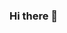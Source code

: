 ### Hi there 👋

<!--
**LingzheZhao/LingzheZhao** is a ✨ _special_ ✨ repository because its `README.md` (this file) appears on your GitHub profile.

Here are some ideas to get you started:

- 🔭 I’m currently working on ...
- 🌱 I’m currently learning ...
- 👯 I’m looking to collaborate on ...
- 🤔 I’m looking for help with ...
- 💬 Ask me about ...
- 📫 How to reach me: ...
- 😄 Pronouns: ...
- ⚡ Fun fact: ...
-->

<!--
<table>
    <tbody>
        <tr>
            <td width="50%" align="center">
                <a href="https://github.com/anuraghazra/github-readme-stats"><img src="https://github-readme-stats-git-masterorgs-github-readme-stats-team.vercel.app/api?username=LingzheZhao&include_orgs=true&count_private=true&show_icons=true&theme=nightowl"></a>
            </td>
            <td width="50%" align="center">
                <a href="https://github.com/anuraghazra/github-readme-stats"><img src="https://github-readme-stats.vercel.app/api/top-langs/?username=LingzheZhao&include_orgs=true&count_private=true&theme=nightowl&layout=compact"></a>
            </td>
        </tr>
    </tbody>
</table>
-->
